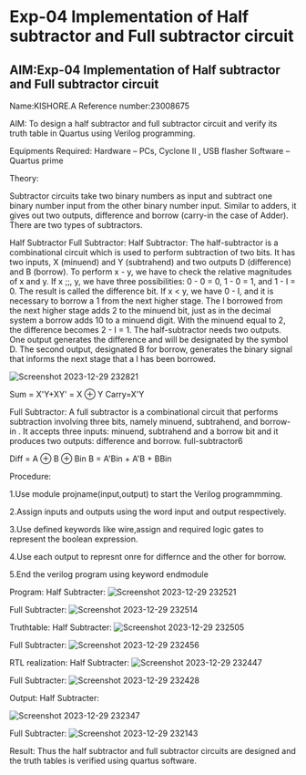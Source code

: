 # Exp-04 Implementation of Half subtractor and Full subtractor circuit
## AIM:Exp-04 Implementation of Half subtractor and Full subtractor circuit
Name:KISHORE.A
Reference number:23008675


AIM:
To design a half subtractor and full subtractor circuit and verify its truth table in Quartus using Verilog programming.

Equipments Required:
Hardware – PCs, Cyclone II , USB flasher
Software – Quartus prime

Theory:

Subtractor circuits take two binary numbers as input and subtract one binary number input from the other binary number input. Similar to adders, it gives out two outputs, difference and borrow (carry-in the case of Adder). There are two types of subtractors.

Half Subtractor Full Subtractor:
Half Subtractor:
The half-subtractor is a combinational circuit which is used to perform subtraction of two bits. It has two inputs, X (minuend) and Y (subtrahend) and two outputs D (difference) and B (borrow). To perform x - y, we have to check the relative magnitudes of x and y. If x ;;, y, we have three possibilities: 0 - 0 = 0, 1 - 0 = 1, and 1 - I = 0. The result is called the difference bit. If x < y, we have 0 - I, and it is necessary to borrow a 1 from the next higher stage. The I borrowed from the next higher stage adds 2 to the minuend bit, just as in the decimal system a borrow adds 10 to a minuend digit. With the minuend equal to 2, the difference becomes 2 - I = 1. The half-subtractor needs two outputs. One output generates the difference and will be designated by the symbol D. The second output, designated B for borrow, generates the binary signal that informs the next stage that a I has been borrowed. 

![Screenshot 2023-12-29 232821](https://github.com/Kishore23008675/Experiment--03-Half-Subtractor-and-Full-subtractor/assets/144979375/c2eb32ed-9afb-45e7-831a-9057b4c3c4c5)


Sum = X'Y+XY' = X ⊕ Y Carry=X'Y

Full Subtractor:
A full subtractor is a combinational circuit that performs subtraction involving three bits, namely minuend, subtrahend, and borrow-in . It accepts three inputs: minuend, subtrahend and a borrow bit and it produces two outputs: difference and borrow. full-subtractor6

Diff = A ⊕ B ⊕ Bin B = A'Bin + A'B + BBin

Procedure:

1.Use module projname(input,output) to start the Verilog programmming.

2.Assign inputs and outputs using the word input and output respectively.

3.Use defined keywords like wire,assign and required logic gates to represent the boolean expression.

4.Use each output to represnt onre for differnce and the other for borrow.

5.End the verilog program using keyword endmodule

Program:
Half Subtracter:
![Screenshot 2023-12-29 232521](https://github.com/Kishore23008675/Experiment--03-Half-Subtractor-and-Full-subtractor/assets/144979375/ae006828-1da2-4b16-b6e7-1687e141026c)


Full Subtracter:
![Screenshot 2023-12-29 232514](https://github.com/Kishore23008675/Experiment--03-Half-Subtractor-and-Full-subtractor/assets/144979375/423d296d-7713-466f-bfa0-b360c787a146)


Truthtable:
Half Subtracter:
![Screenshot 2023-12-29 232505](https://github.com/Kishore23008675/Experiment--03-Half-Subtractor-and-Full-subtractor/assets/144979375/bc4c6daf-7a6c-4a15-91b3-2f7840b90adf)


Full Subtracter:
![Screenshot 2023-12-29 232456](https://github.com/Kishore23008675/Experiment--03-Half-Subtractor-and-Full-subtractor/assets/144979375/3f5d09cb-c9d4-4cec-82fe-0ded7c2ed5c7)


RTL realization:
Half Subtracter:
![Screenshot 2023-12-29 232447](https://github.com/Kishore23008675/Experiment--03-Half-Subtractor-and-Full-subtractor/assets/144979375/33309bb3-aca8-476c-b670-410177477b9a)


Full Subtracter:
![Screenshot 2023-12-29 232428](https://github.com/Kishore23008675/Experiment--03-Half-Subtractor-and-Full-subtractor/assets/144979375/4ee10f6f-d85e-42b3-b72b-375c9e045817)


Output:
Half Subtracter:

![Screenshot 2023-12-29 232347](https://github.com/Kishore23008675/Experiment--03-Half-Subtractor-and-Full-subtractor/assets/144979375/6bb97f59-973c-45c0-a737-de99b53c024f)


Full Subtracter:
![Screenshot 2023-12-29 232143](https://github.com/Kishore23008675/Experiment--03-Half-Subtractor-and-Full-subtractor/assets/144979375/e92ab373-c794-4fc9-8a89-a99d0ea50161)


Result:
Thus the half subtractor and full subtractor circuits are designed and the truth tables is verified using quartus software.

